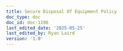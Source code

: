```yaml
---
title: Secure Disposal Of Equipment Policy
doc_type: doc
doc_id: doc-1196
last_edited_date: '2025-05-25'
last_edited_by: Ryan Laird
version: '1.0'
---
```


<!-- Unsupported block type: unsupported -->
